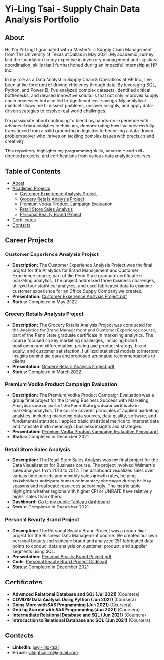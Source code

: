 # Yi-Ling Tsai - Supply Chain Data Analysis Portfolio

## About
Hi, I'm Yi-Ling!
I graduated with a Master's in Supply Chain Management from The University of Texas at Dallas in May 2021. My academic journey laid the foundation for my expertise in inventory management and logistics coordination, skills that I further honed during an impactful internship at HP Inc.

In my role as a Data Analyst in Supply Chain & Operations at HP Inc., I’ve been at the forefront of driving efficiency through data. By leveraging SQL, Python, and Power BI, I’ve analyzed complex datasets, identified critical bottlenecks, and devised innovative solutions that not only improved supply chain processes but also led to significant cost savings. My analytical mindset allows me to dissect problems, uncover insights, and apply data-driven strategies to resolve real-world challenges.

I’m passionate about continuing to blend my hands-on experience with advanced data analytics techniques, demonstrating how I’ve successfully transitioned from a solid grounding in logistics to becoming a data-driven problem solver who thrives on tackling complex issues with precision and creativity.

This repository highlights my programming skills, academic and self-directed projects, and certifications from various data analytics courses.

## Table of Contents
- [About](https://github.com/Yi-LingT/Data-Analytics-Portfolio/blob/main/README.md#about)
- [Academic Projects](#academic-projects)
  - [Customer Experience Analysis Project](#customer-experience-analysis-project)
  - [Grocery Retails Analysis Project](#grocery-retails-analysis-project)
  - [Premium Vodka Product Campaign Evaluation](#premium-vodka-product-campaign-evaluation)
  - [Retail Store Sales Analysis](#retail-store-sales-analysis)
  - [Personal Beauty Brand Project](#personal-beauty-brand-project)
- [Certificates](#certificates)
- [Contacts](#contacts)

## Career Projects

### Customer Experience Analysis Project
- **Description:** The Customer Experience Analysis Project was the final project for the Analytics for Brand Management and Customer Experience course, part of the Penn State graduate certificate in marketing analytics. The project addressed three business challenges, utilized four statistical analyses, and used fabricated data to examine customer experience for an Office Supply Company we created.
- **Presentation:** [Customer Experience Analysis Project.pdf](#)
- **Status:** Completed in May 2022

### Grocery Retails Analysis Project
- **Description:** The Grocery Retails Analysis Project was conducted for the Analytics for Brand Management and Customer Experience course, part of the Penn State graduate certificate in marketing analytics. The course focused on key marketing challenges, including brand positioning and differentiation, pricing and product strategy, brand equity, and customer satisfaction. I utilized statistical models to interpret insights behind the data and proposed actionable recommendations to clients.
- **Presentation:** [Grocery Retails Analysis Project.pdf](#)
- **Status:** Completed in March 2022

### Premium Vodka Product Campaign Evaluation
- **Description:** The Premium Vodka Product Campaign Evaluation was a group final project for the Driving Business Success with Marketing Analytics course, part of the Penn State graduate certificate in marketing analytics. The course covered principles of applied marketing analytics, including marketing data sources, data quality, software, and fundamental statistics. I applied basic statistical metrics to interpret data and translate it into meaningful business insights and strategies.
- **Presentation:** [Premium Vodka Product Campaign Evaluation Project.pdf](#)
- **Status:** Completed in December 2021

### Retail Store Sales Analysis
- **Description:** The Retail Store Sales Analysis was my final project for the Data Visualization for Business course. The project involved Walmart's sales analysis from 2010 to 2012. The dashboard visualizes sales over various time periods and monthly sales growth rates, helping stakeholders anticipate human or inventory shortages during holiday seasons and reallocate resources accordingly. The matrix table highlights whether regions with higher CPI or UNRATE have relatively higher sales than others.
- **Dashboard:** [Go to my public Tableau dashboard](#)
- **Status:** Completed in December 2021

### Personal Beauty Brand Project
- **Description:** The Personal Beauty Brand Project was a group final project for the Business Data Management course. We created our own personal beauty and skincare brand and analyzed 251 fabricated data points to conduct data analysis on customer, product, and supplier segments using SQL.
- **Presentation:** [Personal Beauty Brand Project.pdf](#)
- **Code:** [Personal Beauty Brand Project Code.sql](#)
- **Status:** Completed in December 2021


## Certificates
- **Advanced Relational Database and SQL (Jul 2021)** (Coursera)
- **COVID19 Data Analysis Using Python (Jun 2021)** (Coursera)
- **Doing More with SAS Programming (Jun 2021)** (Coursera)
- **Getting Started with SAS Programming (Jun 2021)** (Coursera)
- **Intermediate Relational Database and SQL (Jun 2021)** (Coursera)
- **Introduction to Relational Database and SQL (Jun 2021)** (Coursera)

## Contacts
- **LinkedIn:** [@yi-ling-tsai](www.linkedin.com/in/yi-ling-tsai)
- **E-mail:** [yilingtsaipro@gmail.com](mailto:yilingtsaipro@gmail.com)
